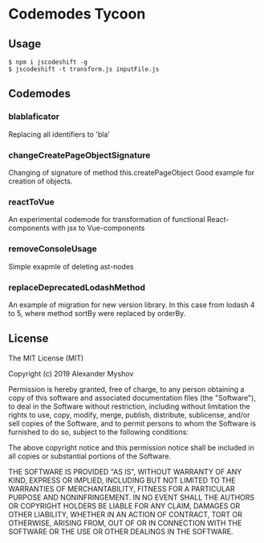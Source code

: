 # Codemodes Tycoon

## Usage

```
$ npm i jscodeshift -g
$ jscodeshift -t transform.js inputFile.js
```

## Codemodes

### blablaficator

Replacing all identifiers to 'bla'

### changeCreatePageObjectSignature

Changing of signature of method this.createPageObject Good example for creation of objects.

### reactToVue

An experimental codemode for transformation of functional React-components with jsx to Vue-components

### removeConsoleUsage

Simple exapmle of deleting ast-nodes

### replaceDeprecatedLodashMethod

An example of migration for new version library. In this case from lodash 4 to 5, where method sortBy were replaced by orderBy.

## License

The MIT License (MIT)

Copyright (c) 2019 Alexander Myshov

Permission is hereby granted, free of charge, to any person obtaining a copy
of this software and associated documentation files (the "Software"), to deal
in the Software without restriction, including without limitation the rights
to use, copy, modify, merge, publish, distribute, sublicense, and/or sell
copies of the Software, and to permit persons to whom the Software is
furnished to do so, subject to the following conditions:

The above copyright notice and this permission notice shall be included in all
copies or substantial portions of the Software.

THE SOFTWARE IS PROVIDED "AS IS", WITHOUT WARRANTY OF ANY KIND, EXPRESS OR
IMPLIED, INCLUDING BUT NOT LIMITED TO THE WARRANTIES OF MERCHANTABILITY,
FITNESS FOR A PARTICULAR PURPOSE AND NONINFRINGEMENT. IN NO EVENT SHALL THE
AUTHORS OR COPYRIGHT HOLDERS BE LIABLE FOR ANY CLAIM, DAMAGES OR OTHER
LIABILITY, WHETHER IN AN ACTION OF CONTRACT, TORT OR OTHERWISE, ARISING FROM,
OUT OF OR IN CONNECTION WITH THE SOFTWARE OR THE USE OR OTHER DEALINGS IN THE
SOFTWARE.
